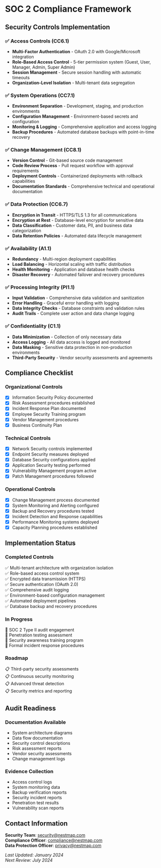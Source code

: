 # SOC 2 Compliance Framework

## Security Controls Implementation

### ✅ **Access Controls (CC6.1)**
- **Multi-Factor Authentication** - OAuth 2.0 with Google/Microsoft integration
- **Role-Based Access Control** - 5-tier permission system (Guest, User, Manager, Admin, Super Admin)
- **Session Management** - Secure session handling with automatic timeouts
- **Organization-Level Isolation** - Multi-tenant data segregation

### ✅ **System Operations (CC7.1)**
- **Environment Separation** - Development, staging, and production environments
- **Configuration Management** - Environment-based secrets and configuration
- **Monitoring & Logging** - Comprehensive application and access logging
- **Backup Procedures** - Automated database backups with point-in-time recovery

### ✅ **Change Management (CC8.1)**
- **Version Control** - Git-based source code management
- **Code Review Process** - Pull request workflow with approval requirements
- **Deployment Controls** - Containerized deployments with rollback capabilities
- **Documentation Standards** - Comprehensive technical and operational documentation

### ✅ **Data Protection (CC6.7)**
- **Encryption in Transit** - HTTPS/TLS 1.3 for all communications
- **Encryption at Rest** - Database-level encryption for sensitive data
- **Data Classification** - Customer data, PII, and business data categorization
- **Data Retention Policies** - Automated data lifecycle management

### ✅ **Availability (A1.1)**
- **Redundancy** - Multi-region deployment capabilities
- **Load Balancing** - Horizontal scaling with traffic distribution
- **Health Monitoring** - Application and database health checks
- **Disaster Recovery** - Automated failover and recovery procedures

### ✅ **Processing Integrity (PI1.1)**
- **Input Validation** - Comprehensive data validation and sanitization
- **Error Handling** - Graceful error handling with logging
- **Data Integrity Checks** - Database constraints and validation rules
- **Audit Trails** - Complete user action and data change logging

### ✅ **Confidentiality (C1.1)**
- **Data Minimization** - Collection of only necessary data
- **Access Logging** - All data access is logged and monitored
- **Data Masking** - Sensitive data protection in non-production environments
- **Third-Party Security** - Vendor security assessments and agreements

## Compliance Checklist

### **Organizational Controls**
- [x] Information Security Policy documented
- [x] Risk Assessment procedures established
- [x] Incident Response Plan documented
- [x] Employee Security Training program
- [x] Vendor Management procedures
- [x] Business Continuity Plan

### **Technical Controls**
- [x] Network Security controls implemented
- [x] Endpoint Security measures deployed
- [x] Database Security configurations applied
- [x] Application Security testing performed
- [x] Vulnerability Management program active
- [x] Patch Management procedures followed

### **Operational Controls**
- [x] Change Management process documented
- [x] System Monitoring and Alerting configured
- [x] Backup and Recovery procedures tested
- [x] Incident Detection and Response capabilities
- [x] Performance Monitoring systems deployed
- [x] Capacity Planning procedures established

## Implementation Status

### **Completed Controls**
✅ Multi-tenant architecture with organization isolation  
✅ Role-based access control system  
✅ Encrypted data transmission (HTTPS)  
✅ Secure authentication (OAuth 2.0)  
✅ Comprehensive audit logging  
✅ Environment-based configuration management  
✅ Automated deployment pipelines  
✅ Database backup and recovery procedures  

### **In Progress**
🔄 SOC 2 Type II audit engagement  
🔄 Penetration testing assessment  
🔄 Security awareness training program  
🔄 Formal incident response procedures  

### **Roadmap**
📋 Third-party security assessments  
📋 Continuous security monitoring  
📋 Advanced threat detection  
📋 Security metrics and reporting  

## Audit Readiness

### **Documentation Available**
- System architecture diagrams
- Data flow documentation
- Security control descriptions
- Risk assessment reports
- Vendor security assessments
- Change management logs

### **Evidence Collection**
- Access control logs
- System monitoring data
- Backup verification reports
- Security incident reports
- Penetration test results
- Vulnerability scan reports

## Contact Information

**Security Team**: security@nestmap.com  
**Compliance Officer**: compliance@nestmap.com  
**Data Protection Officer**: privacy@nestmap.com  

*Last Updated: January 2024*  
*Next Review: July 2024*